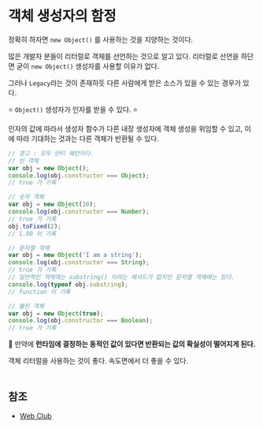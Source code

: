 # 객체 생성자의 함정

정확히 하자면 `new Object()` 를 사용하는 것을 지양하는 것이다.
<br/>

많은 개발자 분들이 리터럴로 객체를 선언하는 것으로 알고 있다. 리터럴로 선언을 하단면 굳이 `new Object()` 생성자를 사용할 이유가 없다.
<br/>

그러나 `Legacy`라는 것이 존재하듯 다른 사람에게 받은 소스가 있을 수 있는 경우가 있다.
<br/>

:star: `Object()` 생성자가 인자를 받을 수 있다. :star:
<br/>

인자의 값에 따라서 생성자 함수가 다른 내장 생성자에 객체 생성을 위임할 수 있고, 이에 따라 기대하는 것과는 다른 객체가 반환될 수 있다.
<br/>

```js
// 경고 : 모두 안티 패턴이다.
// 빈 객체
var obj = new Object();
console.log(obj.constructor === Object);
// true 가 기록

// 숫자 객체
var obj = new Object(10);
console.log(obj.constructor === Number);
// true 가 기록
obj.toFixed(2);
// 1.00 이 기록

// 문자열 객체 
var obj = new Object('I am a string');
console.log(obj.constructor === String);
// true 가 기록
// 일반적인 객체에는 substring() 이라는 메서드가 없지만 문자열 객체에는 있다.
console.log(typeof obj.substring);
// function 이 기록

// 불린 객체 
var obj = new Object(true);
console.log(obj.constructor === Boolean);
// true 가 기록
```

:whale: 만약에 **런타임에 결정하는 동적인 값이 있다면 반환되는 값의 확실성이 떨어지게 된다.**

객체 리터럴을 사용하는 것이 좋다. 속도면에서 더 좋을 수 있다.
<br/>
<br/>

## 참조

- [Web Club](http://webclub.tistory.com/513?category=501048)